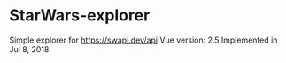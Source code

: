 # StarWars-explorer
Simple explorer for https://swapi.dev/api
Vue version: 2.5
Implemented in Jul 8, 2018
